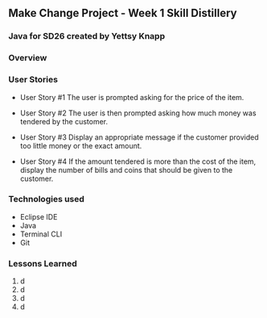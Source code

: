 ## Make Change Project - Week 1 Skill Distillery
### Java for SD26 created by Yettsy Knapp

### Overview 
### User Stories
- User Story #1
The user is prompted asking for the price of the item.

- User Story #2
The user is then prompted asking how much money was tendered by the customer.

- User Story #3
Display an appropriate message if the customer provided too little money or the exact amount.

- User Story #4
If the amount tendered is more than the cost of the item, display the number of bills and coins that should be given to the customer.

### Technologies used
- Eclipse IDE
- Java 
- Terminal CLI
- Git

### Lessons Learned
1. d
1. d
1. d
1. d